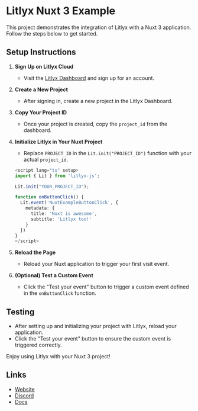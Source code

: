 # Litlyx Nuxt 3 Example

This project demonstrates the integration of Litlyx with a Nuxt 3 application. Follow the steps below to get started.

## Setup Instructions

1. **Sign Up on Litlyx Cloud**
   - Visit the [Litlyx Dashboard](https://dashboard.litlyx.com) and sign up for an account.

2. **Create a New Project**
   - After signing in, create a new project in the Litlyx Dashboard.

3. **Copy Your Project ID**
   - Once your project is created, copy the `project_id` from the dashboard.

4. **Initialize Litlyx in Your Nuxt Project**
   - Replace `PROJECT_ID` in the `Lit.init("PROJECT_ID")` function with your actual `project_id`.

   ```typescript
   <script lang="ts" setup>
   import { Lit } from 'litlyx-js';

   Lit.init("YOUR_PROJECT_ID");

   function onButtonClick() {
     Lit.event('NuxtExampleButtonClick', {
       metadata: {
         title: 'Nuxt is awesome',
         subtitle: 'Litlyx too!'
       }
     })
   }
   </script>
   ```

5. **Reload the Page**
   - Reload your Nuxt application to trigger your first visit event.

6. **(Optional) Test a Custom Event**
   - Click the "Test your event" button to trigger a custom event defined in the `onButtonClick` function.

## Testing

- After setting up and initializing your project with Litlyx, reload your application.
- Click the "Test your event" button to ensure the custom event is triggered correctly.

Enjoy using Litlyx with your Nuxt 3 project!

## Links

- [Website](https://litlyx.com)
- [Discord](https://discord.gg/9cQykjsmWX)
- [Docs](https://docs.litlyx.com)
